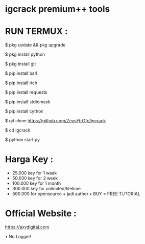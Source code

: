# igcrack premium++ tools


# RUN TERMUX :

$ pkg update && pkg upgrade

$ pkg install python

$ pkg install git

$ pip install bs4

$ pip install rich

$ pip install requests

$ pip install stdiomask

$ pip install cython

$ git clone https://github.com/ZeusFtrOfc/igcrack

$ cd igcrack

$ python start.py


# Harga Key :
- 25.000 key for 1 week
- 50.000 key for 2 week
- 100.000 key for 1 month
- 300.000 key for unlimited/lifetime
- 500.000 for opensource + jadi author
• BUY = FREE TUTORIAL

# Official Website :
https://axvdigital.com

• No Logger!
